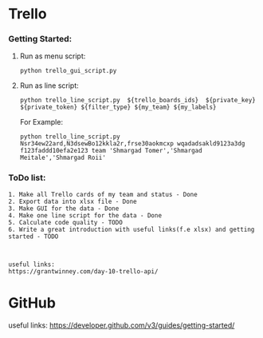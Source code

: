 # Trello 

  ### Getting Started: 
  1. Run as menu script: 

     ```python trello_gui_script.py```

  2. Run as line script: 

     ```python trello_line_script.py  ${trello_boards_ids}  ${private_key} ${private_token} ${filter_type} ${my_team} ${my_labels}```
     
     For Example: 

     ```python trello_line_script.py Nsr34ew22ard,N3dsewBo12kkla2r,frse30aokmcxp wqadadsakld9123a3dg f123faddd10efa2e123 team 'Shmargad Tomer','Shmargad Meitale','Shmargad Roii'``` 
  ### ToDo list:
    1. Make all Trello cards of my team and status - Done
    2. Export data into xlsx file - Done
    3. Make GUI for the data - Done
    4. Make one line script for the data - Done
    5. Calculate code quality - TODO
    6. Write a great introduction with useful links(f.e xlsx) and getting started - TODO



    useful links:
    https://grantwinney.com/day-10-trello-api/

# GitHub


useful links:
https://developer.github.com/v3/guides/getting-started/

